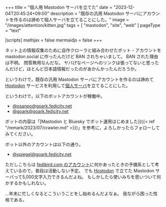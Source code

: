 +++
title = "個人用 Mastodon サーバを立てた"
date =  "2023-12-04T20:45:24+09:00"
description = "既存の汎用 Mastodon サーバにアカウントを作るのは諦めて個人サーバを立てることにした。"
image = "/images/attention/kitten.jpg"
tags = [ "mastodon", "site", "web" ]
pageType = "text"

[scripts]
  mathjax = false
  mermaidjs = false
+++

ネット上の情報収集のために自作クローラと組み合わせたボット・アカウントを mastodon.social に作ったんだけど BAN されちゃいまして。
BAN された理由は不明。
問答無用なんだな。
ヤバげなページへのリンクは張ってないと思ったんだけど，ほとんど日本語情報だったのがあかんかったんだろうか。

というわけで，既存の汎用 Mastodon サーバにアカウントを作るのは諦めて [Hostodon] サービスを利用して[個人サーバ](https://goark.fedicity.net/ "Goark")を立てることにした。

というわけで，以下のボットアカウントが稼働中。

- [@osanpo@goark.fedicity.net](https://goark.fedicity.net/@osanpo "Spiegel's Crawler (@osanpo@goark.fedicity.net) - Goark")
- [@goark@goark.fedicity.net](https://goark.fedicity.net/@goark "Goark (@goark@goark.fedicity.net) - Goark")

ボットの内容は「[Mastodon と Bluesky でボット運用はじめました]({{< ref "/remark/2023/07/crawler.md" >}})」を参考に，よろしかったらフォローしてみてください。

ボット以外のアカウントは以下の通り。

- [@spiegel@goark.fedicity.net](https://goark.fedicity.net/@spiegel "Spiegel (@spiegel@goark.fedicity.net) - Goark")

ただしこちらは [fedibird.com のアカウント](https://fedibird.com/@spiegel "Spiegel (@spiegel@fedibird.com) - Fedibird")に何かあったときの予備系として考えているので，普段は活動しない予定。
でも [Hostodon] で立てた Mastodon サーバって5,000文字入力できるんだよね。
もしかしたら使いみちを思いついて何かするかもしれない。

...年末に忙しくなるとこういうことをし始めるんだよなぁ。
我ながら困った性格である。

[Hostodon]: https://hostdon.jp/ "Hostdon - Mastodonのホスティングサービス"
<!-- eof -->
